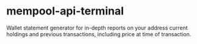 # mempool-api-terminal
Wallet statement generator for in-depth reports on your address current holdings and previous transactions, including price at time of transaction.
